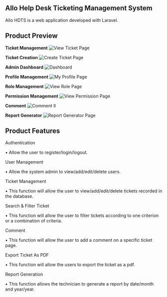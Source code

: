 ## Allo Help Desk Ticketing Management System

Allo HDTS is a web application developed with Laravel.

## Product Preview

**Ticket Management**
![View Ticket Page](https://github.com/izzatariz-creator/allo-help-desk-ticketing-system/assets/74348344/1cf84b94-a962-41e1-a641-f1f49816d10a)

**Ticket Creation**
![Create Ticket Page](https://github.com/izzatariz-creator/allo-help-desk-ticketing-system/assets/74348344/0cc5e7cf-650c-4ed8-9233-0604d52bee78)

**Admin Dashboard**
![Dashboard](https://github.com/izzatariz-creator/allo-help-desk-ticketing-system/assets/74348344/019e924f-1ecf-401e-9d13-77b97dff4632)

**Profile Management**
![My Profile Page](https://github.com/izzatariz-creator/allo-help-desk-ticketing-system/assets/74348344/b53abcf1-4cad-4d84-8326-05ab2efba561)

**Role Management**
![View Role Page](https://github.com/izzatariz-creator/allo-help-desk-ticketing-system/assets/74348344/89305720-b56d-4cad-8224-c49015e00c14)

**Permission Management**
![View Permission Page](https://github.com/izzatariz-creator/allo-help-desk-ticketing-system/assets/74348344/65a9b204-8c92-446f-a7c9-a2070f41452b)

**Comment**
![Comment II](https://github.com/izzatariz-creator/allo-help-desk-ticketing-system/assets/74348344/17ee6128-a85b-44d3-b4c1-89471a15e3a6)

**Report Generator**
![Report Generator Page](https://github.com/izzatariz-creator/allo-help-desk-ticketing-system/assets/74348344/1849f906-af08-481e-a46a-744c207efed5)

## Product Features

Authentication
<p>    • Allow the user to register/login/logout.</p>    
User Management
<p>    • Allow the system admin to view/add/edit/delete users.</p>    
Ticket Management 
<p>    • This function will allow the user to view/add/edit/delete tickets recorded in the database.</p>    
Search & Filter Ticket
<p>    • This function will allow the user to filter tickets according to one criterion or a combination of criteria.</p>    
Comment
<p>    • This function will allow the user to add a comment on a specific ticket page.</p>    
Export Ticket As PDF
<p>     • This function will allow the users to export the ticket as a pdf.</p>     
Report Generation
<p>    • This function allows the technician to generate a report by date/month and year/year.</p>    
